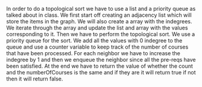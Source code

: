 In order to do a topological sort we have to use a list and a priority queue as talked about in class. We first start off creating an adjacency list which will store the items in the graph. We will also create a array with the indegrees. We iterate through the array and update the list and array with the values corresponding to it. Then we have to perform the topological sort. We use a priority queue for the sort. We add all the values with 0 indegree to the queue and use a counter variable to keep track of the number of courses that have been processed. For each neighbor we have to increase the indegree by 1 and then we enqueue the neighbor since all the pre-reqs have been satisfied. At the end we have to return the value of whether the count and the numberOfCourses is the same and if they are it will return true if not then it will return false. 
